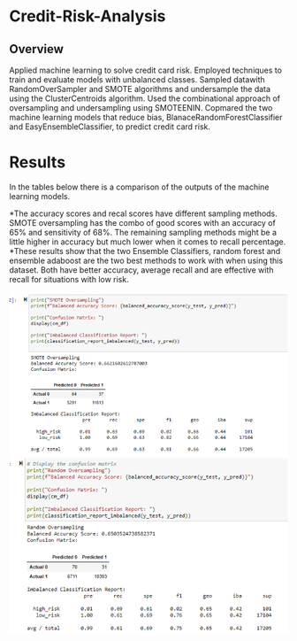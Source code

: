# Credit-Risk-Analysis

## Overview
Applied machine learning to solve credit card risk. Employed techniques to train and evaluate models with unbalanced classes. Sampled datawith RandomOverSampler and SMOTE algorithms and undersample the data using the ClusterCentroids algorithm. Used the combinational approach of oversampling and undersampling using SMOTEENIN. Copmared the two machine learning models that reduce bias, BlanaceRandomForestClassifier and EasyEnsembleClassifier, to predict credit card risk. 

# Results
In the tables below there is a comparison of the outputs of the machine learning models. 

*The accuracy scores and recal scores have different sampling methods. SMOTE oversampling has the combo of good scores with an accuracy of 65% and sensitivity of 68%. The remaining sampling methods might be a little higher in accuracy but much lower when it comes to recall percentage. 
*These results show that the two Ensemble Classifiers, random forest and ensemble adaboost are the two best methods to work with when using this dataset. Both have better accuracy, average recall and are effective with recall for situations with low risk. 

![smote over](https://github.com/JoelS-Pebbles/Credit-Risk-Analysis/blob/main/smote%20over.PNG)
![random oversampling](https://github.com/JoelS-Pebbles/Credit-Risk-Analysis/blob/main/random%20oversampling.PNG)

